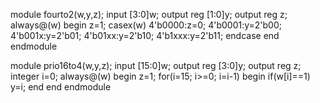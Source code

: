 module fourto2(w,y,z);
input [3:0]w;
output reg [1:0]y;
output reg z;
always@(w)
begin z=1;
casex(w)
4'b0000:z=0;
4'b0001:y=2'b00;
4'b001x:y=2'b01;
4'b01xx:y=2'b10;
4'b1xxx:y=2'b11;
endcase end
endmodule

module prio16to4(w,y,z);
input [15:0]w;
output reg [3:0]y;
output reg z;
integer i=0;
always@(w)
begin z=1;
for(i=15; i>=0; i=i-1)
begin
if(w[i]==1)
y=i;
end end
endmodule


